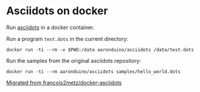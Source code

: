# Asciidots on docker

Run [asciidots][] in a docker container.

Run a program `test.dots` in the current directory:

    docker run -ti --rm -v $PWD:/data aaronduino/asciidots /data/test.dots

Run the samples from the original asciidots repository:

    docker run -ti --rm aaronduino/asciidots samples/hello_world.dots

[Migrated from francois2metz/docker-asciidots](https://github.com/francois2metz/docker-asciidots/issues/1)

[asciidots]: https://github.com/aaronduino/asciidots